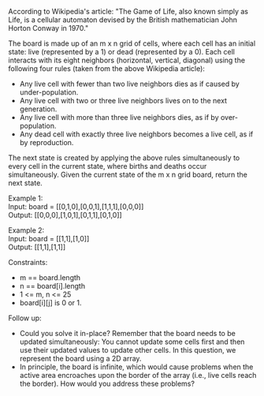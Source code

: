 According to Wikipedia's article: "The Game of Life, also known simply as Life, is a cellular automaton devised by the
British mathematician John Horton Conway in 1970."
  
The board is made up of an m x n grid of cells, where each cell has an initial state: live (represented by a 1) or
dead (represented by a 0). Each cell interacts with its eight neighbors (horizontal, vertical, diagonal) using the
following four rules (taken from the above Wikipedia article):  

- Any live cell with fewer than two live neighbors dies as if caused by under-population.
- Any live cell with two or three live neighbors lives on to the next generation.
- Any live cell with more than three live neighbors dies, as if by over-population.
- Any dead cell with exactly three live neighbors becomes a live cell, as if by reproduction. 
  
The next state is created by applying the above rules simultaneously to every cell in the current state, where births 
and deaths occur simultaneously. Given the current state of the m x n grid board, return the next state.

Example 1:  
Input: board = [[0,1,0],[0,0,1],[1,1,1],[0,0,0]]  
Output: [[0,0,0],[1,0,1],[0,1,1],[0,1,0]]

Example 2:  
Input: board = [[1,1],[1,0]]  
Output: [[1,1],[1,1]]

Constraints:
- m == board.length 
- n == board[i].length 
- 1 <= m, n <= 25 
- board[i][j] is 0 or 1.

Follow up:
- Could you solve it in-place? Remember that the board needs to be updated simultaneously: You cannot update some cells
first and then use their updated values to update other cells. In this question, we represent the board using a 2D
array.
- In principle, the board is infinite, which would cause problems when the active area encroaches upon the border
of the array (i.e., live cells reach the border). How would you address these problems?